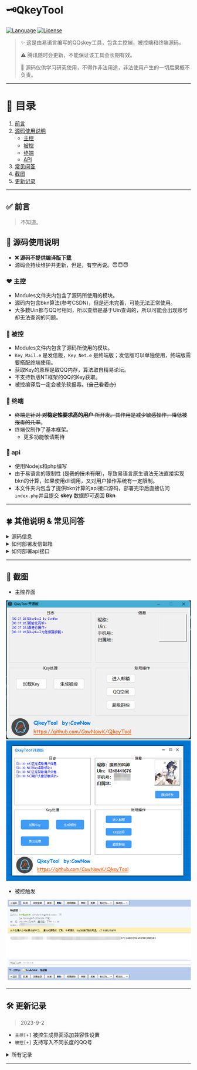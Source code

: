 # 🗝QkeyTool
[![Language](https://img.shields.io/badge/build-%E6%98%93%E8%AF%AD%E8%A8%80-blue?style=flat&label=Language)](https://zh.wikipedia.org/wiki/%E6%98%93%E8%AF%AD%E8%A8%80)
[![License](https://img.shields.io/github/license/CowNowK/QkeyTool.svg?style=flat)](LICENSE)


> ✨ 这是由易语言编写的QQskey工具，包含主控端，被控端和终端源码。
>
> ⚠️ 腾讯随时会更新，不能保证该工具会长期有效。
>
> 🚫 源码仅供学习研究使用，不得作非法用途，非法使用产生的一切后果概不负责。

***
# 🧾 目录
1. <a href="#qy">前言</a>
2. <a href="#sm">源码使用说明</a>
	* <a href="#zk">主控</a>
	* <a href="#bk">被控</a>
	* <a href="#zd">终端</a>
	* <a href="#api">API</a>
3. <a href="#qt">常见问答</a>
4. <a href="#img">截图</a>
5. <a href="#update">更新记录</a>
***

## <a name="qy">✅ 前言</a>
> 不知道。


## <a name="sm">🚀 源码使用说明</a>
- **❌ 源码不提供编译版下载**
- 源码会持续维护并更新，但是，有空再说。😇😇😇


### <a name="zk">❤️ 主控</a>
* Modules文件夹内包含了源码所使用的模块。
* 源码内包含bkn算法(参考CSDN)，但是还未完善，可能无法正常使用。
* 大多数Uin都与QQ号相同，所以查绑是基于Uin查询的，所以可能会出现账号却无法查询的问题。

### <a name="bk">🧡 被控</a>
* Modules文件内包含了源码所使用的模块。
* `Key_Mail.e` 是发信版，`Key_Net.e` 是终端版；发信版可以单独使用，终端版需要搭配终端使用。
* 获取Key的原理是取QQ内存，算法取自精易论坛。
* 不支持新版NT框架的QQ的Key获取。
* 被控编译后一定会被杀软报毒。~~(自己看着办)~~

### <a name="zd">💛 终端</a>
* ~~终端是针对 **对稳定性要求高的用户** 所开发。其作用是减少敏感操作，降低被报毒的几率~~。
* 终端仅制作了基本框架。
	* 更多功能敬请期待
 
### <a name="api">🧪 api</a>
* 使用Nodejs和php编写
* 由于易语言的限制性 (~~是我的技术有限~~)，导致易语言原生语法无法直接实现bkn的计算，如果使用dll调用，又对用户操作系统有一定限制。
* 本文件夹内包含了提供bkn计算的api接口源码，部署完毕后直接访问`index.php`并且提交 **skey** 数据即可返回 **Bkn**

***

## <a name="qt">🍀 其他说明 & 常见问答</a>

<details>
<summary>源码信息</summary>

### 源码信息
- 易语言版本：5.8
- 使用模块：
	- 精易模块[v10.4.5]
	- 乐易模块[v6.6]
- 作者：CowNow

 </details>

<details>
<summary>如何部署发信邮箱</summary>

### 这里以网易邮箱为例
1. 首先，注册一个你准备用来发信的邮箱
2. 点击邮箱设置，点击`POP3/SMTP/IMAP`，如图

![](/img/Tutorial_mail1.png)

4. 开启`IMAP/SMTP服务`，然后你会得到一个授权密码
5. 邮箱成功部署，你只需要将邮箱账号和授权密码填写到源码中即可使用你自己的邮箱进行发信
</details>

<details>
<summary>如何部署api接口</summary>

### 接口部署
1. 首先，你需要有一个云服务器，如果有条件的，也可以家里云
2. 就像搭建网站一样把Api接口的文件传上去
3. 记得自行编写一份`package.json`，不然接口会无法正常调用
4. 访问api地址，提交数据为 skey=`Skey值`，如果成功返回json格式的Bkn文本，那么就说明部署成功了

</details>

***

## <a name="img">📸 截图</a>
- 主控界面

![](/img/QkeyTool1.png)
![](/img/QkeyTool3.png)

- 被控触发

![](/img/Mail.png)  

***

## <a name="update">🛠 更新记录</a>
> 2023-9-2
- `主控[+]` 被控生成界面添加兼容性设置
- `被控[+]` 支持写入不同长度的QQ号

<details>
<summary>所有记录</summary>

### 更早的更新
> 2023-8-18
- `主控[+]` 更新UI界面

> 2023-8-13
- `主控[+]` 允许强行加好友

> 2023-7-26
- `主控[+]` 支持导出信息

> 2023-7-22
- `终端[+]` 发布基本框架
- `被控[+]` 上传了终端版本
- `主控[+]` 自定义被控生成
- `被控[+]` 无窗口运行

> 2023-7-21
- `主控[+]` 优化Key读取

</details>

***
